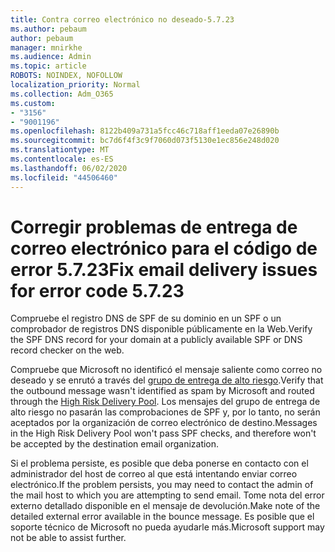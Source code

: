 ```yaml
---
title: Contra correo electrónico no deseado-5.7.23
ms.author: pebaum
author: pebaum
manager: mnirkhe
ms.audience: Admin
ms.topic: article
ROBOTS: NOINDEX, NOFOLLOW
localization_priority: Normal
ms.collection: Adm_O365
ms.custom:
- "3156"
- "9001196"
ms.openlocfilehash: 8122b409a731a5fcc46c718aff1eeda07e26890b
ms.sourcegitcommit: bc7d6f4f3c9f7060d073f5130e1ec856e248d020
ms.translationtype: MT
ms.contentlocale: es-ES
ms.lasthandoff: 06/02/2020
ms.locfileid: "44506460"
---
```

# <a name="fix-email-delivery-issues-for-error-code-5723"></a><span data-ttu-id="8c6d1-102">Corregir problemas de entrega de correo electrónico para el código de error 5.7.23</span><span class="sxs-lookup"><span data-stu-id="8c6d1-102">Fix email delivery issues for error code 5.7.23</span></span>

<span data-ttu-id="8c6d1-103">Compruebe el registro DNS de SPF de su dominio en un SPF o un comprobador de registros DNS disponible públicamente en la Web.</span><span class="sxs-lookup"><span data-stu-id="8c6d1-103">Verify the SPF DNS record for your domain at a publicly available SPF or DNS record checker on the web.</span></span>

<span data-ttu-id="8c6d1-104">Compruebe que Microsoft no identificó el mensaje saliente como correo no deseado y se enrutó a través del [grupo de entrega de alto riesgo](https://docs.microsoft.com/microsoft-365/security/office-365-security/high-risk-delivery-pool-for-outbound-messages).</span><span class="sxs-lookup"><span data-stu-id="8c6d1-104">Verify that the outbound message wasn't identified as spam by Microsoft and routed through the [High Risk Delivery Pool](https://docs.microsoft.com/microsoft-365/security/office-365-security/high-risk-delivery-pool-for-outbound-messages).</span></span> <span data-ttu-id="8c6d1-105">Los mensajes del grupo de entrega de alto riesgo no pasarán las comprobaciones de SPF y, por lo tanto, no serán aceptados por la organización de correo electrónico de destino.</span><span class="sxs-lookup"><span data-stu-id="8c6d1-105">Messages in the High Risk Delivery Pool won't pass SPF checks, and therefore won't be accepted by the destination email organization.</span></span>

<span data-ttu-id="8c6d1-106">Si el problema persiste, es posible que deba ponerse en contacto con el administrador del host de correo al que está intentando enviar correo electrónico.</span><span class="sxs-lookup"><span data-stu-id="8c6d1-106">If the problem persists, you may need to contact the admin of the mail host to which you are attempting to send email.</span></span> <span data-ttu-id="8c6d1-107">Tome nota del error externo detallado disponible en el mensaje de devolución.</span><span class="sxs-lookup"><span data-stu-id="8c6d1-107">Make note of the detailed external error available in the bounce message.</span></span> <span data-ttu-id="8c6d1-108">Es posible que el soporte técnico de Microsoft no pueda ayudarle más.</span><span class="sxs-lookup"><span data-stu-id="8c6d1-108">Microsoft support may not be able to assist further.</span></span>
